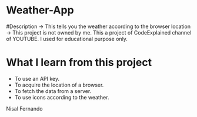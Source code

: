 # Weather-App

#Description
 -> This tells you the weather according to the browser location 
 -> This project is not owned by me. This a project of CodeExplained channel of YOUTUBE. I used for educational purpose only.

# What I learn from this project

* To use an API key.
* To acquire the location of a browser.
* To fetch the data from a server.
* To use icons according to the weather.

Nisal Fernando
